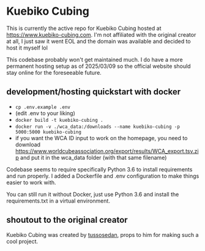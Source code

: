 # Kuebiko Cubing

This is currently the active repo for Kuebiko Cubing hosted at https://www.kuebiko-cubing.com. I'm not affiliated with the original creator at all, I just saw it went EOL and the domain was available and decided to host it myself lol

This codebase probably won't get maintained much. I do have a more permanent hosting setup as of 2025/03/09 so the official website should stay online for the foreseeable future.

## development/hosting quickstart with docker

- `cp .env.example .env`
- (edit .env to your liking)
- `docker build -t kuebiko-cubing .`
- `docker run -v ./wca_data:/downloads --name kuebiko-cubing -p 5000:5000 kuebiko-cubing`
- if you want the WCA ID input to work on the homepage, you need to download https://www.worldcubeassociation.org/export/results/WCA_export.tsv.zip and put it in the wca_data folder (with that same filename)

Codebase seems to require specifically Python 3.6 to install requirements and run properly. I added a Dockerfile and .env configuration to make things easier to work with.

You can still run it without Docker, just use Python 3.6 and install the requirements.txt in a virtual environment.

## shoutout to the original creator

Kuebiko Cubing was created by [tussosedan](https://github.com/tussosedan/), props to him for making such a cool project.